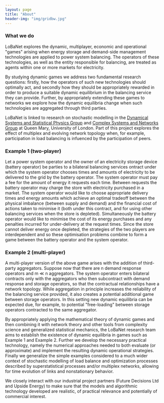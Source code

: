 ```yaml
---
layout: page
title: "About"
header-img: "img/gridbw.jpg"
---
```


### What we do
LoBaNet explores the dynamic, multiplayer, economic and operational "games" arising when energy storage and demand-side management technologies are applied to power system balancing. The operators of these technologies, as well as the entity responsible for balancing, are treated as agents within one or more markets for electricity.

By studying dynamic games we address two fundamental research questions: firstly, how the operators of such new technologies should optimally act, and secondly how they should be appropriately rewarded in order to produce a suitable dynamic equilibrium in the balancing service they can provide. Further, by appropriately extending these games to networks we explore how the dynamic equilibria change when such technologies are aggregated through third parties.

LoBaNet is linked to research on  stochastic modelling in the  [Dynamical Systems and Statistical Physics Group](http://www.maths.qmul.ac.uk/dynamical-systems-and-statistical-physics/dynamical-systems-and-statistical-physics-group) and [Complex Systems and Networks Group](http://www.maths.qmul.ac.uk/complex-systems-and-networks/complex-systems-and-networks-group) at Queen Mary, University of London.
Part of this project explores the effect of multiplex and evolving network topology when, for example, participation in load balancing is infuenced by the participation of peers.

### Example 1 (two-player)
Let a power system operator and the owner of an electricity storage device (battery operator) be parties to a bilateral balancing services ontract under which the system operator chooses times and amounts of electricity to be delivered to the grid by the battery operator. The system operator must pay a fee for the amount of energy it requests each time. Between requests the battery operator may charge the store with electricity purchased in a market. The system operator would like to choose appropriate delivery times and energy amounts which achieve an optimal tradeoff between the physical imbalance (between supply and demand) and the financial cost of actions taken to minimise it (both under this contract, and for using other balancing services when the store is depleted). Simultaneously the battery operator would like to minimise the cost of its energy purchases and any penalties incurred for under-delivery at the request times. Since the store cannot deliver energy once depleted, the strategies of the two players are interdependent and so these optimisation problems combine to form a game between the battery operator and the system operator.

### Example 2 (multi-player)
A multi-player version of the above game arises with the addition of third-party aggregators. Suppose now that there are n demand response operators and m ≪ n aggregators. The system operator enters bilateral contracts only with the aggregators who then subcontract with demand response and storage operators, so that the contractual relationships have a network topology. While aggregation in principle increases the reliability of the balancing service provided, it also creates a potential additional game between storage operators. In this setting new dynamic equilibria can be expected due, for example, to potential "free-loading" between storage operators contracted to the same aggregator.

By appropriately applying the mathematical theory of dynamic games and then combining it with network theory and other tools from complexity science and generalized statistical mechanics, the LoBaNet research team aims to establish the existence of dynamic equilibria in games such as Example 1 and Example 2. Further we develop the necessary practical technology, namely the numerical approaches needed to both evaluate (or approximate) and implement the resulting dynamic operational strategies. Finally we generalize the simple examples considered to a much wider context of stochastic modelling of load balance and optimization processes described by superstatistical processes and/or multiplex networks, allowing for time evolution of links and nonstationary behavior.

We closely interact with our industrial project partners (Future Decisions Ltd and Upside Energy) to make sure that the models and algorithmic technology developed are realistic, of practical relevance and potentially of commercial interest.


	

[^fn1]: C. Welch, "Tesla announces 38,000 pre-orders for Powerwall home battery", The Verge, May 6, 2015. Retrieved May 8, 2015.
    
